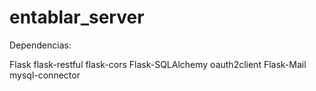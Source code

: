 # entablar_server

Dependencias:

Flask
flask-restful
flask-cors
Flask-SQLAlchemy
oauth2client
Flask-Mail
mysql-connector